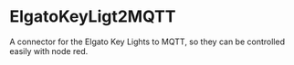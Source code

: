 # ElgatoKeyLigt2MQTT
A connector for the Elgato Key Lights to MQTT, so they can be controlled easily with node red.
